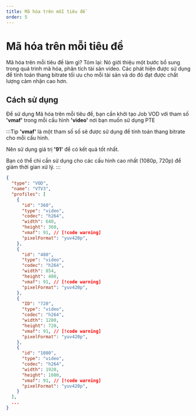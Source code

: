 ```yaml
---
title: Mã hóa trên mỗi tiêu đề
order: 5
---
```


# Mã hóa trên mỗi tiêu đề

Mã hóa trên mỗi tiêu đề làm gì? Tóm lại: Nó giới thiệu một bước bổ sung trong quá trình mã hóa, phân tích tài sản video. Các phát hiện được sử dụng để tính toán thang bitrate tối ưu cho mỗi tài sản và do đó đạt được chất lượng cảm nhận cao hơn.

## Cách sử dụng

Để sử dụng Mã hóa trên mỗi tiêu đề, bạn cần khởi tạo Job VOD với tham số **'vmaf'** trong mỗi cấu hình **'video'** nơi bạn muốn sử dụng PTE

:::Tip
**'vmaf'** là một tham số số sẽ được sử dụng để tính toán thang bitrate cho mỗi cấu hình.

Nên sử dụng giá trị **'91'** để có kết quả tốt nhất.

Bạn có thể chỉ cần sử dụng cho các cấu hình cao nhất (1080p, 720p) để giảm thời gian xử lý.
:::

```json
{
  "type": "VOD",
  "name": "VTV3",
  "profiles": [
    {
      "id": "360",
      "type": "video",
      "codec": "h264",
      "width": 640,
      "height": 360,
      "vmaf": 91, // [!code warning]      
      "pixelFormat": "yuv420p",
    },
    {
      "id": "480",
      "type": "video",
      "codec": "h264",
      "width": 854,
      "height": 480,
      "vmaf": 91, // [!code warning]      
      "pixelFormat": "yuv420p",
    },
    {
      "ID": "720",
      "type": "video",
      "codec": "h264",
      "width": 1280,
      "height": 720,
      "vmaf": 91, // [!code warning]      
      "pixelFormat": "yuv420p",
    },
    {
      "id": "1080",
      "type": "video",
      "codec": "h264",
      "width": 1920,
      "height": 1080,
      "vmaf": 91, // [!code warning]      
      "pixelFormat": "yuv420p",
    }
  ],
  ...
}
```
